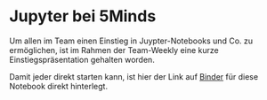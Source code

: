# Jupyter bei 5Minds

Um allen im Team einen Einstieg in Juypter-Notebooks und Co. zu ermöglichen, ist im Rahmen der Team-Weekly
eine kurze Einstiegspräsentation gehalten worden.

Damit jeder direkt starten kann, ist hier der Link auf [Binder](http://mybinder.org) für diese Notebook direkt
hinterlegt.


